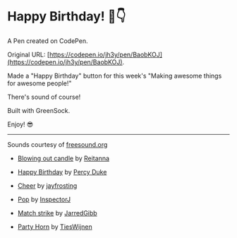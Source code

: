 # Happy Birthday! 🎂👇

A Pen created on CodePen.

Original URL: [https://codepen.io/jh3y/pen/BaobKOJ](https://codepen.io/jh3y/pen/BaobKOJ).

Made a "Happy Birthday" button for this week's "Making awesome things for awesome people!"

There's sound of course!

Built with GreenSock.

Enjoy! 😎

-----

Sounds courtesy of [freesound.org](https://freesound.org)

- [Blowing out candle](https://freesound.org/people/Reitanna/sounds/242867/#) by [Reitanna](https://freesound.org/people/Reitanna/)

- [Happy Birthday](https://freesound.org/people/Percy%20Duke/sounds/23270/#) by [Percy Duke](https://freesound.org/people/Percy%20Duke/)

- [Cheer](https://freesound.org/people/jayfrosting/sounds/333404/#) by [jayfrosting](https://freesound.org/people/jayfrosting/)

- [Pop](https://freesound.org/people/InspectorJ/sounds/411639/#) by [InspectorJ](https://freesound.org/people/jayfrosting/sounds/333404/#)

- [Match strike](https://freesound.org/people/JarredGibb/sounds/248236/#) by [JarredGibb](https://freesound.org/people/JarredGibb/)

- [Party Horn](https://freesound.org/people/TiesWijnen/sounds/460496/#) by [TiesWijnen](https://freesound.org/people/TiesWijnen/)